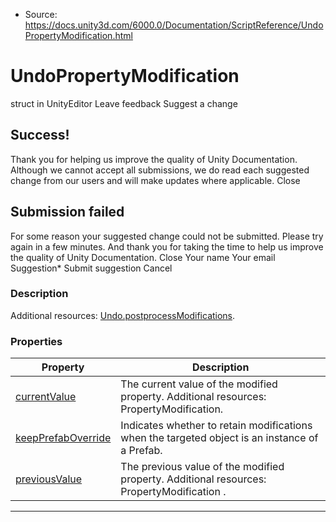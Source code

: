 * Source: https://docs.unity3d.com/6000.0/Documentation/ScriptReference/UndoPropertyModification.html

# UndoPropertyModification
struct in UnityEditor
Leave feedback
Suggest a change
## Success!
Thank you for helping us improve the quality of Unity Documentation. Although we cannot accept all submissions, we do read each suggested change from our users and will make updates where applicable.
Close
## Submission failed
For some reason your suggested change could not be submitted. Please <a>try again</a> in a few minutes. And thank you for taking the time to help us improve the quality of Unity Documentation.
Close
Your name Your email Suggestion* Submit suggestion
Cancel
### Description
Additional resources: [Undo.postprocessModifications](https://docs.unity3d.com/6000.0/Documentation/ScriptReference/Undo-postprocessModifications.html).
### Properties
Property | Description  
---|---  
[currentValue](https://docs.unity3d.com/6000.0/Documentation/ScriptReference/UndoPropertyModification-currentValue.html) |  The current value of the modified property. Additional resources: PropertyModification.   
[keepPrefabOverride](https://docs.unity3d.com/6000.0/Documentation/ScriptReference/UndoPropertyModification-keepPrefabOverride.html) | Indicates whether to retain modifications when the targeted object is an instance of a Prefab.  
[previousValue](https://docs.unity3d.com/6000.0/Documentation/ScriptReference/UndoPropertyModification-previousValue.html) |  The previous value of the modified property. Additional resources: PropertyModification .   
* * *
